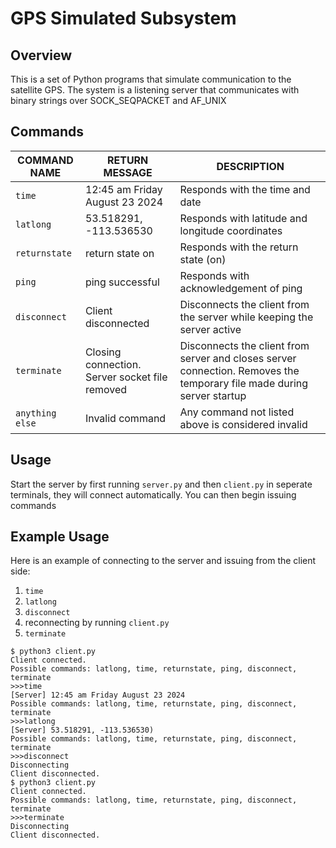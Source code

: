 # GPS Simulated Subsystem

## Overview
This is a set of Python programs that simulate communication to the satellite GPS. The system is a listening server that communicates with binary strings over SOCK_SEQPACKET and AF_UNIX

## Commands
|COMMAND NAME| RETURN MESSAGE | DESCRIPTION |
|-|-|-|
| `time` | 12:45 am Friday August 23 2024 |Responds with the time and date
| `latlong` |53.518291, -113.536530| Responds with latitude and longitude coordinates
| `returnstate` | return state on | Responds with the return state (on)
| `ping` | ping successful| Responds with acknowledgement of ping
| `disconnect` | Client disconnected | Disconnects the client from the server while keeping the server active
| `terminate` | Closing connection. Server socket file removed | Disconnects the client from server and closes server connection. Removes the temporary file made during server startup
| `anything else`| Invalid command | Any command not listed above is considered invalid

## Usage
Start the server by first running `server.py` and then `client.py` in seperate terminals, they will connect automatically. You can then begin issuing commands

## Example Usage
Here is an example of connecting to the server and issuing from the client side: 
1. `time` 
2. `latlong`
3. `disconnect`
4. reconnecting by running `client.py`
5. `terminate`

```
$ python3 client.py
Client connected.
Possible commands: latlong, time, returnstate, ping, disconnect, terminate
>>>time
[Server] 12:45 am Friday August 23 2024
Possible commands: latlong, time, returnstate, ping, disconnect, terminate
>>>latlong
[Server] 53.518291, -113.536530)
Possible commands: latlong, time, returnstate, ping, disconnect, terminate
>>>disconnect
Disconnecting
Client disconnected.
$ python3 client.py
Client connected.
Possible commands: latlong, time, returnstate, ping, disconnect, terminate
>>>terminate
Disconnecting
Client disconnected.